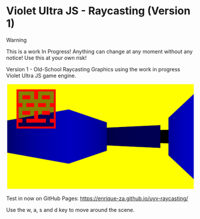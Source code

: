 # Violet Ultra JS - Raycasting (Version 1)

> [!WARNING]
> This is a work In Progress! Anything can change at any moment without any notice! Use this at your own risk!

Version 1 - Old-School Raycasting Graphics using the work in progress Violet Ultra JS game engine.

![screenshot](./screenshot.png)

Test in now on GitHub Pages: https://enrique-za.github.io/uyv-raycasting/

Use the w, a, s and d key to move around the scene.
